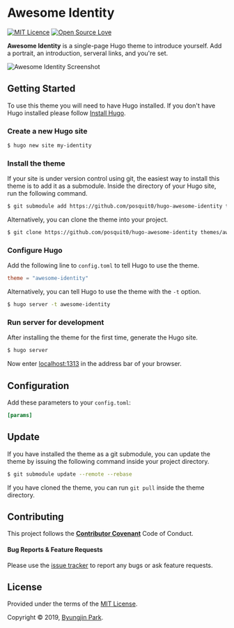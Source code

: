 # Awesome Identity

[![MIT Licence](https://badges.frapsoft.com/os/mit/mit.svg?v=103)](https://opensource.org/licenses/mit-license.php)
[![Open Source Love](https://badges.frapsoft.com/os/v1/open-source.svg?v=103)](https://github.com/ellerbrock/open-source-badges/)

**Awesome Identity** is a single-page Hugo theme to introduce yourself. Add a portrait, an introduction, serveral links, and you're set.

![Awesome Identity Screenshot](https://raw.githubusercontent.com/posquit0/hugo-awesome-identity/master/images/screenshot.png)


## Getting Started

To use this theme you will need to have Hugo installed. If you don't have Hugo installed please follow [Install Hugo](https://gohugo.io/getting-started/installing/).

### Create a new Hugo site

```bash
$ hugo new site my-identity
```

### Install the theme

If your site is under version control using git, the easiest way to install this theme is to add it as a submodule. Inside the directory of your Hugo site, run the following command.

```bash
$ git submodule add https://github.com/posquit0/hugo-awesome-identity themes/awesome-identity
```

Alternatively, you can clone the theme into your project.

```bash
$ git clone https://github.com/posquit0/hugo-awesome-identity themes/awesome-identity
```

### Configure Hugo

Add the following line to `config.toml` to tell Hugo to use the theme.

```toml
theme = "awesome-identity"
```

Alternatively, you can tell Hugo to use the theme with the `-t` option.

```bash
$ hugo server -t awesome-identity
```

### Run server for development

After installing the theme for the first time, generate the Hugo site.

```bash
$ hugo server
```

Now enter [localhost:1313](http://localhost:1313) in the address bar of your browser.


## Configuration

Add these parameters to your `config.toml`:

```toml
[params]
```


## Update

If you have installed the theme as a git submodule, you can update the theme by issuing the following command inside your project directory.

```bash
$ git submodule update --remote --rebase
```

If you have cloned the theme, you can run `git pull` inside the theme directory.


## Contributing

This project follows the [**Contributor Covenant**](http://contributor-covenant.org/version/1/4/) Code of Conduct.

#### Bug Reports & Feature Requests

Please use the [issue tracker](https://github.com/posquit0/hugo-awesome-identity/issues) to report any bugs or ask feature requests.


## License

Provided under the terms of the [MIT License](https://github.com/posquit0/hugo-awesome-identity/blob/master/LICENSE).

Copyright © 2019, [Byungjin Park](http://www.posquit0.com).
